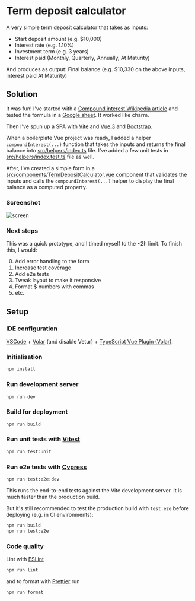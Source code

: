 # Term deposit calculator

A very simple term deposit calculator that takes as inputs:

- Start deposit amount (e.g. $10,000)
- Interest rate (e.g. 1.10%)
- Investment term (e.g. 3 years)
- Interest paid (Monthly, Quarterly, Annually, At Maturity)

And produces as output: Final balance (e.g. $10,330 on the above inputs, interest paid At Maturity)

## Solution

It was fun! I've started with a [Compound interest Wikipedia article](https://en.wikipedia.org/wiki/Compound_interest) and tested the formula in a [Google sheet](https://docs.google.com/spreadsheets/d/1MhdWg2Seyuq1Ad4ekDuR-t9HwyG9ezGVJFci_Io88_0/edit?usp=sharing). It worked like charm.

Then I've spun up a SPA with [Vite](https://vitejs.dev/) and [Vue 3](https://vuejs.org/) and [Bootstrap](https://getbootstrap.com/). 

When a boilerplate Vue project was ready, I added a helper `compoundInterest(...)` function that takes the inputs and returns the final balance into [src/helpers/index.ts](https://github.com/kakauandme/term-deposit-calculator/blob/main/src/helpers/index.ts) file. I've added a few unit tests in [src/helpers/index.test.ts](https://github.com/kakauandme/term-deposit-calculator/blob/main/src/helpers/index.test.ts) file as well.

After, I've created a simple form in a [src/components/TermDepositCalculator.vue](https://github.com/kakauandme/term-deposit-calculator/blob/main/src/components/TermDepositCalculator.vue) component that validates the inputs and calls the `compoundInterest(...)` helper to display the final balance as a computed property.

### Screenshot

![screen](https://github.com/kakauandme/term-deposit-calculator/assets/1184625/35aa15a4-6b8d-45bc-8984-95a3b6173305)


### Next steps

This was a quick prototype, and I timed myself to the ~2h limit. To finish this, I would:

0. Add error handling to the form
1. Increase test coverage
2. Add e2e tests
3. Tweak layout to make it responsive
4. Format $ numbers with commas
5. etc.

## Setup

### IDE configuration

[VSCode](https://code.visualstudio.com/) + [Volar](https://marketplace.visualstudio.com/items?itemName=Vue.volar) (and disable Vetur) + [TypeScript Vue Plugin (Volar)](https://marketplace.visualstudio.com/items?itemName=Vue.vscode-typescript-vue-plugin).

### Initialisation

```sh
npm install
```

### Run development server

```sh
npm run dev
```

### Build for deployment

```sh
npm run build
```

### Run unit tests with [Vitest](https://vitest.dev/)

```sh
npm run test:unit
```

### Run e2e tests with [Cypress](https://www.cypress.io/)

```sh
npm run test:e2e:dev
```

This runs the end-to-end tests against the Vite development server.
It is much faster than the production build.

But it's still recommended to test the production build with `test:e2e` before deploying (e.g. in CI environments):

```sh
npm run build
npm run test:e2e
```

### Code quality

Lint with [ESLint](https://eslint.org/)

```sh
npm run lint
```

and to format with [Prettier](https://prettier.io/) run

```sh
npm run format
```
